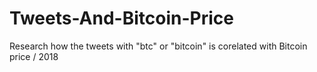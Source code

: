 # Tweets-And-Bitcoin-Price
Research how the tweets with "btc" or "bitcoin" is corelated with Bitcoin price / 2018
